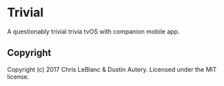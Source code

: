 # Trivial
A questionably trivial trivia tvOS with companion mobile app.


## Copyright
Copyright (c) 2017 Chris LeBlanc & Dustin Autery. Licensed under the MIT license.
